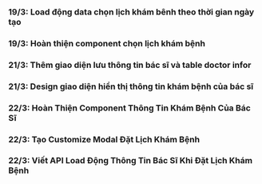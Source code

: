 ### 19/3: Load động data chọn lịch khám bênh theo thời gian ngày tạo

### 19/3: Hoàn thiện component chọn lịch khám bệnh

### 21/3: Thêm giao diện lưu thông tin bác sĩ và table doctor infor

### 21/3: Design giao diện hiển thị thông tin khám bệnh của bác sĩ

### 22/3: Hoàn Thiện Component Thông Tin Khám Bệnh Của Bác Sĩ

### 22/3: Tạo Customize Modal Đặt Lịch Khám Bệnh

### 22/3: Viết API Load Động Thông Tin Bác Sĩ Khi Đặt Lịch Khám Bệnh
